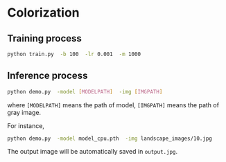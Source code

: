 # Colorization
 
## Training process
```bash
python train.py  -b 100  -lr 0.001  -m 1000
```

## Inference process
```bash
python demo.py  -model [MODELPATH]  -img [IMGPATH]
```
where `[MODELPATH]` means the path of model, `[IMGPATH]` means the path of gray image.

For instance,
```bash
python demo.py  -model model_cpu.pth  -img landscape_images/10.jpg
```

The output image will be automatically saved in `output.jpg`.